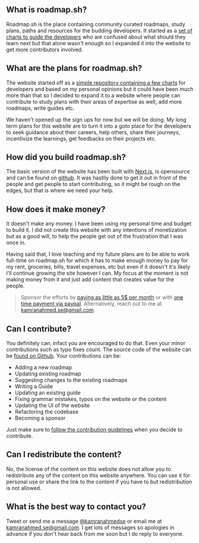 ## What is roadmap.sh?

Roadmap.sh is the place containing community curated roadmaps, study plans, paths and resources for the budding
developers. It started as a [set of charts to guide the developers](https://github.com/kamranahmedse/developer-roadmap)
who are confused about what should they learn next but that alone wasn't enough so I expanded it into the website to get
more contributors involved.

## What are the plans for roadmap.sh?

The website started off as
a [simple repository containing a few charts](https://github.com/kamranahmedse/developer-roadmap) for developers and
based on my personal opinions but it could have been much more than that so I decided to expand it to a website where
people can contribute to study plans with their areas of expertise as well, add more roadmaps, write guides etc.

We haven't opened up the sign ups for now but we will be doing. My long term plans for this website are to turn it into
a goto place for the developers to seek guidance about their careers, help others, share their journeys, incentivize the
learnings, get feedbacks on their projects etc.

## How did you build roadmap.sh?

The basic version of the website has been built with [Next.js](https://github.com/zeit/next.js/), is opensource and can
be found on [github](https://github.com/kamranahmedse/developer-roadmap). It was hastily done to get it out in front of the
people and get people to start contributing, so it might be rough on the edges, but that is where we need your help.

## How does it make money?

It doesn't make any money. I have been using my personal time and budget to build it. I did not create this website with
any intentions of monetization but as a good will, to help the people get out of the frustration that I was once in.

Having said that, I love teaching and my future plans are to be able to work full-time on roadmap.sh for which it has to
make enough money to pay for my rent, groceries, bills, travel expenses, etc but even if it doesn't it's likely I'll
continue growing the site however I can. My focus at the moment is not making money from it and just add content that
creates value for the people.

> Sponsor the efforts by [paying as little as 5$ per month](https://github.com/sponsors/kamranahmedse) or with [one time payment via paypal](https://paypal.me/kamranahmedse). Alternatively, reach out to me at [kamranahmed.se@gmail.com](mailto:kamranahmed.se@gmail.com).

## Can I contribute?

You definitely can, infact you are encouraged to do that. Even your minor contributions such as typo fixes count. The
source code of the website can be [found on Github](https://github.com/kamranahmedse/developer-roadmap). Your contributions can
be:

* Adding a new roadmap
* Updating existing roadmap
* Suggesting changes to the existing roadmaps
* Writing a Guide
* Updating an existing guide
* Fixing grammar mistakes, typos on the website or the content
* Updating the UI of the website
* Refactoring the codebase
* Becoming a sponsor

Just make sure
to [follow the contribution guidelines](https://github.com/stateful-art/art-of-peace/tree/master/contributing) when you
decide to contribute.

## Can I redistribute the content?

No, the license of the content on this website does not allow you to redistribute any of the content on this website
anywhere. You can use it for personal use or share the link to the content if you have to but redistribution is not
allowed.

## What is the best way to contact you?

Tweet or send me a message [@kamranahmedse](https://twitter.com/kamranahmedse) or email me
at [kamranahmed.se@gmail.com](mailto:kamranahmed.se@gmail.com). I get lots of messages so apologies in advance if you don't hear back
from me soon but I do reply to everyone.
